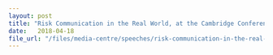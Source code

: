 ```yaml
---
layout: post
title: "Risk Communication in the Real World, at the Cambridge Conference on Catastrophic Risk"
date:   2018-04-18
file_url: "/files/media-centre/speeches/risk-communication-in-the-real-world.pdf"
---
```

